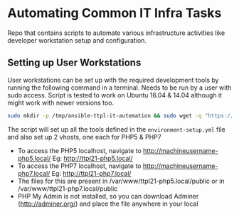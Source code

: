# Automating Common IT Infra Tasks
Repo that contains scripts to automate various infrastructure activities like developer workstation setup and configuration. 

## Setting up User Workstations
User workstations can be set up with the required development tools by running the following command in a terminal. Needs to be run by a user with sudo access. Script is tested to work on Ubuntu 16.04 & 14.04 although it might work with newer versions too.

```bash
sudo mkdir -p /tmp/ansible-ttpl-it-automation && sudo wget -q "https://gist.githubusercontent.com/coolbung/2624e103156f7b790791/raw/ttpl_install.sh" -O /tmp/ansible-ttpl-it-automation/ttpl_install.sh && sudo chmod +x /tmp/ansible-ttpl-it-automation/ttpl_install.sh && sudo /tmp/ansible-ttpl-it-automation/ttpl_install.sh
```
The script will set up all the tools defined in the `environment-setup.yml` file and also set up 2 vhosts, one each for PHP5 & PHP7

- To access the PHP5 localhost, navigate to http://machineusername-php5.local/  Eg: http://ttpl21-php5.local/
- To access the PHP7 localhost, navigate to http://machineusername-php7.local/  Eg: http://ttpl21-php7.local/
- The files for this are present in /var/www/ttpl21-php5.local/public or in /var/www/ttpl21-php7.local/public
- PHP My Admin is not installed, so you can download Adminer (http://adminer.org/) and place the file anywhere in your local
